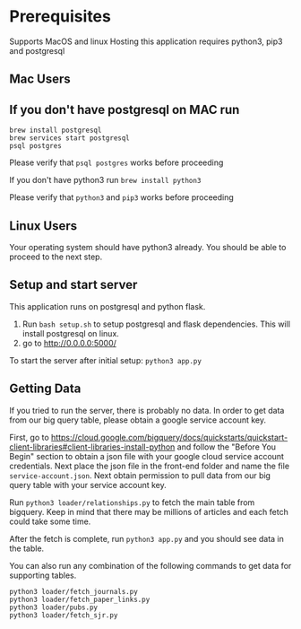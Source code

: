 Prerequisites
=============
Supports MacOS and linux
Hosting this application requires python3, pip3 and postgresql

Mac Users
---------
If you don't have postgresql on MAC run
---
```
brew install postgresql
brew services start postgresql
psql postgres
```

Please verify that `psql postgres` works before proceeding

If you don't have python3 run
`brew install python3`

Please verify that `python3` and `pip3` works before proceeding

Linux Users
-----------
Your operating system should have python3 already. You should be able to proceed to the next step.

Setup and start server
-----
This application runs on postgresql and python flask.
1. Run `bash setup.sh` to setup postgresql and flask dependencies. This will install postgresql on linux.
2. go to http://0.0.0.0:5000/

To start the server after initial setup:
`python3 app.py`

Getting Data
------------
If you tried to run the server, there is probably no data. In order to get data from our big query table, please obtain a google service account key.

First, go to https://cloud.google.com/bigquery/docs/quickstarts/quickstart-client-libraries#client-libraries-install-python and follow the "Before You Begin" section to obtain a json file with your google cloud service account credentials. Next place the json file in the front-end folder and name the file `service-account.json`. Next obtain permission to pull data from our big query table with your service account key.

Run `python3 loader/relationships.py` to fetch the main table from bigquery. Keep in mind that there may be millions of articles and each fetch could take some time.

After the fetch is complete, run `python3 app.py` and you should see data in the table.

You can also run any combination of the following commands to get data for supporting tables.
```
python3 loader/fetch_journals.py
python3 loader/fetch_paper_links.py
python3 loader/pubs.py
python3 loader/fetch_sjr.py
```
